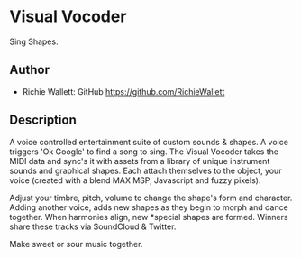 # Visual Vocoder
Sing Shapes.

## Author
- Richie Wallett: GitHub https://github.com/RichieWallett

## Description
A voice controlled entertainment suite of custom sounds & shapes. A voice triggers 'Ok Google' to find a song to sing. The Visual Vocoder takes the MIDI data and sync's it with assets from a library of unique instrument sounds and graphical shapes. Each attach themselves to the object, your voice (created with a blend MAX MSP, Javascript and fuzzy pixels). 

Adjust your timbre, pitch, volume to change the shape's form and character. Adding another voice, adds new shapes as they begin to morph and dance together. When harmonies align, new *special shapes are formed. Winners share these tracks via SoundCloud & Twitter.

Make sweet or sour music together.
